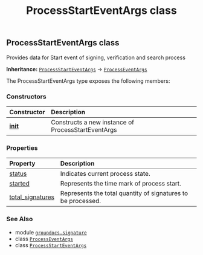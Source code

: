 ﻿---
title: ProcessStartEventArgs class
second_title: GroupDocs.Signature for Python via .NET API References
description: 
type: docs
url: /python-net/groupdocs.signature/processstarteventargs/
is_root: false
weight: 90
---

## ProcessStartEventArgs class

Provides data for Start event of signing, verification and search process



**Inheritance:** [`ProcessStartEventArgs`](/signature/python-net/groupdocs.signature/processstarteventargs) → 
[`ProcessEventArgs`](/signature/python-net/groupdocs.signature/processeventargs)



The ProcessStartEventArgs type exposes the following members:

### Constructors
| Constructor | Description |
| :- | :- |
| [__init__](/signature/python-net/groupdocs.signature/processstarteventargs/__init__/#) | Constructs a new instance of ProcessStartEventArgs |


### Properties
| Property | Description |
| :- | :- |
| [status](/signature/python-net/groupdocs.signature/processstarteventargs/status) | Indicates current process state. |
| [started](/signature/python-net/groupdocs.signature/processstarteventargs/started) | Represents the time mark of process start. |
| [total_signatures](/signature/python-net/groupdocs.signature/processstarteventargs/total_signatures) | Represents the total quantity of signatures to be processed. |



### See Also
* module [`groupdocs.signature`](..)
* class [`ProcessEventArgs`](/signature/python-net/groupdocs.signature/processeventargs)
* class [`ProcessStartEventArgs`](/signature/python-net/groupdocs.signature/processstarteventargs)
